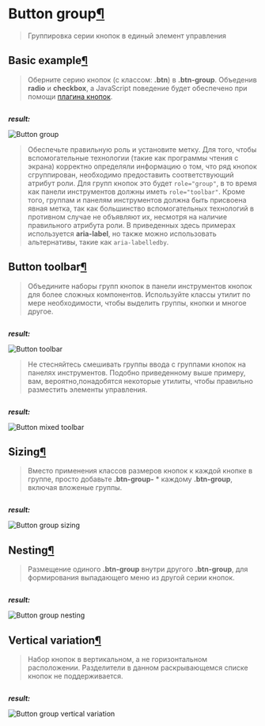 # Button group[¶](https://getbootstrap.com/docs/4.3/components/button-group/)

> Группировка серии кнопок в единый элемент управления

## Basic example[¶](https://getbootstrap.com/docs/4.3/components/button-group/#basic-example)

> Оберните серию кнопок (с классом: **.btn**) в **.btn-group**.
Объеденив **radio** и **checkbox**, а JavaScript поведение будет обеспечено при помощи [плагина кнопок](https://getbootstrap.com/docs/4.3/components/buttons/#button-plugin).

```cshtml

```

***result:***

![Button group](../../../../demo/btn-group-basic-example-demo.jpg)

> Обеспечьте правильную роль и установите метку.
Для того, чтобы вспомогательные технологии (такие как программы чтения с экрана) корректно определяли информацию о том, что ряд кнопок сгруппирован, необходимо предоставить соответствующий атрибут роли. Для групп кнопок это будет `role="group"`, в то время как панели инструментов должны иметь `role="toolbar"`.
Кроме того, группам и панелям инструментов должна быть присвоена явная метка, так как большинство вспомогательных технологий в противном случае не объявляют их, несмотря на наличие правильного атрибута роли. В приведенных здесь примерах используется **aria-label**, но также можно использовать альтернативы, такие как `aria-labelledby`.

## Button toolbar[¶](https://getbootstrap.com/docs/4.3/components/button-group/#button-toolbar)

> Объедините наборы групп кнопок в панели инструментов кнопок для более сложных компонентов.
Используйте классы утилит по мере необходимости, чтобы выделить группы, кнопки и многое другое.

```cshtml

```

***result:***

![Button toolbar](../../../../demo/btn-toolbar-demo.jpg)

> Не стесняйтесь смешивать группы ввода с группами кнопок на панелях инструментов.
Подобно приведенному выше примеру, вам, вероятно,понадобятся некоторые утилиты, чтобы правильно разместить элементы управления.

```cshtml

```

***result:***

![Button mixed toolbar](../../../../demo/btn-toolbar-mixed-demo.jpg)

## Sizing[¶](https://getbootstrap.com/docs/4.3/components/button-group/#sizing)

> Вместо применения классов размеров кнопок к каждой кнопке в группе, просто добавьте **.btn-group-** * каждому **.btn-group**, включая вложеные группы.

```cshtml

```

***result:***

![Button group sizing](../../../../demo/btn-group-sizing-demo.jpg)

## Nesting[¶](https://getbootstrap.com/docs/4.3/components/button-group/#nesting)

> Размещение одиного **.btn-group** внутри другого **.btn-group**, для формирования выпадающего меню из другой серии кнопок.

```cshtml

```

***result:***

![Button group nesting](../../../../demo/btn-group-nesting-demo.jpg)

## Vertical variation[¶](https://getbootstrap.com/docs/4.3/components/button-group/#vertical-variation)

> Набор кнопок в вертикальном, а не горизонтальном расположении. Разделители в данном раскрывающемся списке кнопок не поддерживается.

```cshtml

```

***result:***

![Button group vertical variation](../../../../demo/btn-group-vertical-variation-demo.jpg)